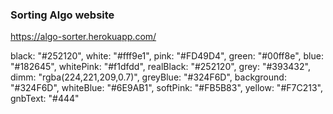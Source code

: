 ### Sorting Algo website

https://algo-sorter.herokuapp.com/

   black: "#252120",
        white: "#fff9e1",
        pink: "#FD49D4",
        green: "#00ff8e",
        blue: "#182645",
        whitePink: "#f1dfdd",
        realBlack: "#252120",
        grey: "#393432",
        dimm: "rgba(224,221,209,0.7)",
        greyBlue: "#324F6D",
        background: "#324F6D",
        whiteBlue: "#6E9AB1",
        softPink: "#FB5B83",
        yellow: "#F7C213",
        gnbText: "#444"